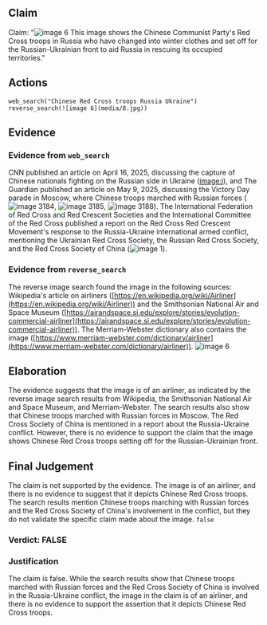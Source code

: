## Claim
Claim: "![image 6](media/8.jpg) This image shows the Chinese Communist Party's Red Cross troops in Russia who have changed into winter clothes and set off for the Russian-Ukrainian front to aid Russia in rescuing its occupied territories."

## Actions
```
web_search("Chinese Red Cross troops Russia Ukraine")
reverse_search(![image 6](media/8.jpg))
```

## Evidence
### Evidence from `web_search`
CNN published an article on April 16, 2025, discussing the capture of Chinese nationals fighting on the Russian side in Ukraine (<image:i>), and The Guardian published an article on May 9, 2025, discussing the Victory Day parade in Moscow, where Chinese troops marched with Russian forces (![image 3184](media/2025-08-22_10-52-1755859927-854750.jpg), ![image 3185](media/2025-08-22_10-52-1755859929-160325.jpg), ![image 3188](media/2025-08-22_10-52-1755859931-762213.jpg)). The International Federation of Red Cross and Red Crescent Societies and the International Committee of the Red Cross published a report on the Red Cross Red Crescent Movement's response to the Russia-Ukraine international armed conflict, mentioning the Ukrainian Red Cross Society, the Russian Red Cross Society, and the Red Cross Society of China (![image 1](media/0.jpg)).


### Evidence from `reverse_search`
The reverse image search found the image in the following sources: Wikipedia's article on airliners ([https://en.wikipedia.org/wiki/Airliner](https://en.wikipedia.org/wiki/Airliner)) and the Smithsonian National Air and Space Museum ([https://airandspace.si.edu/explore/stories/evolution-commercial-airliner](https://airandspace.si.edu/explore/stories/evolution-commercial-airliner)). The Merriam-Webster dictionary also contains the image ([https://www.merriam-webster.com/dictionary/airliner](https://www.merriam-webster.com/dictionary/airliner)). ![image 6](media/8.jpg)


## Elaboration
The evidence suggests that the image is of an airliner, as indicated by the reverse image search results from Wikipedia, the Smithsonian National Air and Space Museum, and Merriam-Webster. The search results also show that Chinese troops marched with Russian forces in Moscow. The Red Cross Society of China is mentioned in a report about the Russia-Ukraine conflict. However, there is no evidence to support the claim that the image shows Chinese Red Cross troops setting off for the Russian-Ukrainian front.


## Final Judgement
The claim is not supported by the evidence. The image is of an airliner, and there is no evidence to suggest that it depicts Chinese Red Cross troops. The search results mention Chinese troops marching with Russian forces and the Red Cross Society of China's involvement in the conflict, but they do not validate the specific claim made about the image. `false`

### Verdict: FALSE

### Justification
The claim is false. While the search results show that Chinese troops marched with Russian forces and the Red Cross Society of China is involved in the Russia-Ukraine conflict, the image in the claim is of an airliner, and there is no evidence to support the assertion that it depicts Chinese Red Cross troops.
